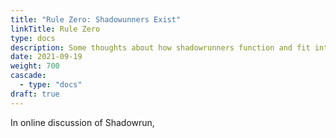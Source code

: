 ```yaml
---
title: "Rule Zero: Shadowunners Exist"
linkTitle: Rule Zero
type: docs
description: Some thoughts about how shadowrunners function and fit into the world
date: 2021-09-19
weight: 700
cascade:
  - type: "docs"
draft: true
---
```


In online discussion of Shadowrun, 